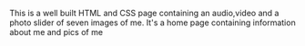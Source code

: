 This is a well built HTML and CSS page containing an audio,video and a photo slider of seven images of me.
It's a home page containing information  about me and pics of me 
